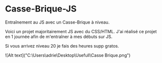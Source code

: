 # Casse-Brique-JS
Entraînement au JS avec un Casse-Brique à niveau.


Voici un projet majoritairement JS avec du CSS/HTML.
J'ai réalisé ce projet en 1 journée afin de m'entraîner à mes débuts sur JS.

Si vous arrivez niveau 20 je fais des heures supp gratos.

![Alt text]("C:\Users\adrie\Desktop\Usefull\Casse Brique.png")
